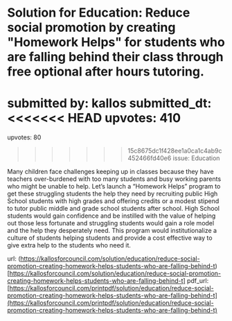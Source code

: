 # Solution for Education: Reduce social promotion by creating "Homework Helps" for students who are falling behind their class through free optional after hours tutoring. #

submitted by: kallos
submitted_dt: 
<<<<<<< HEAD
upvotes: 410
=======
upvotes: 80
>>>>>>> 15c8675dc1f428ee1a0ca1c4ab9c452466fd40e6
issue: Education

Many children face challenges keeping up in classes because they have teachers over-burdened with too many students and busy working parents who might be unable to help. Let’s launch a “Homework Helps” program to get these struggling students the help they need by recruiting public High School students with high grades and offering credits or a modest stipend to tutor public middle and grade school students after school. High School students would gain confidence and be instilled with the value of helping out those less fortunate and struggling students would gain a role model and the help they desperately need. This program would institutionalize a culture of students helping students and provide a cost effective way to give extra help to the students who need it.

url: (https://kallosforcouncil.com/solution/education/reduce-social-promotion-creating-homework-helps-students-who-are-falling-behind-t)[https://kallosforcouncil.com/solution/education/reduce-social-promotion-creating-homework-helps-students-who-are-falling-behind-t]
pdf_url: [https://kallosforcouncil.com/printpdf/solution/education/reduce-social-promotion-creating-homework-helps-students-who-are-falling-behind-t](https://kallosforcouncil.com/printpdf/solution/education/reduce-social-promotion-creating-homework-helps-students-who-are-falling-behind-t)